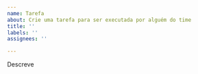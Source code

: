 ```yaml
---
name: Tarefa
about: Crie uma tarefa para ser executada por alguém do time
title: ''
labels: ''
assignees: ''

---
```


Descreve
